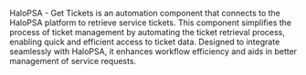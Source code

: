 HaloPSA - Get Tickets is an automation component that connects to the HaloPSA platform to retrieve service tickets. This component simplifies the process of ticket management by automating the ticket retrieval process, enabling quick and efficient access to ticket data. Designed to integrate seamlessly with HaloPSA, it enhances workflow efficiency and aids in better management of service requests.
